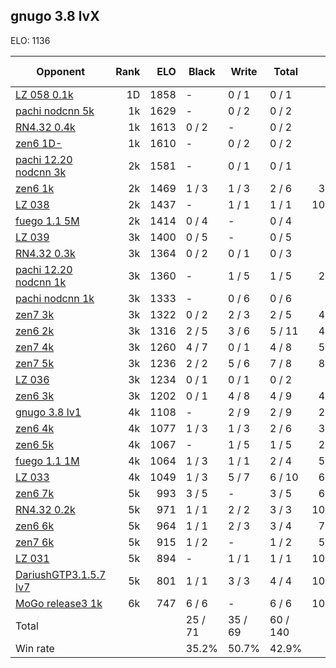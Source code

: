 ## gnugo 3.8 lvX ##

ELO: 1136

Opponent | Rank | ELO | Black | Write | Total | Win rate
---------|-----:|----:|-------|-------|-------|-------:
[LZ 058 0.1k](LZ%20058%200.1k.md) | 1D | 1858 | - | 0 / 1 | 0 / 1 | 0.0%
[pachi nodcnn 5k](pachi%20nodcnn%205k.md) | 1k | 1629 | - | 0 / 2 | 0 / 2 | 0.0%
[RN4.32 0.4k](RN4.32%200.4k.md) | 1k | 1613 | 0 / 2 | - | 0 / 2 | 0.0%
[zen6 1D-](zen6%201D-.md) | 1k | 1610 | - | 0 / 2 | 0 / 2 | 0.0%
[pachi 12.20 nodcnn 3k](pachi%2012.20%20nodcnn%203k.md) | 2k | 1581 | - | 0 / 1 | 0 / 1 | 0.0%
[zen6 1k](zen6%201k.md) | 2k | 1469 | 1 / 3 | 1 / 3 | 2 / 6 | 33.3%
[LZ 038](LZ%20038.md) | 2k | 1437 | - | 1 / 1 | 1 / 1 | 100.0%
[fuego 1.1 5M](fuego%201.1%205M.md) | 2k | 1414 | 0 / 4 | - | 0 / 4 | 0.0%
[LZ 039](LZ%20039.md) | 3k | 1400 | 0 / 5 | - | 0 / 5 | 0.0%
[RN4.32 0.3k](RN4.32%200.3k.md) | 3k | 1364 | 0 / 2 | 0 / 1 | 0 / 3 | 0.0%
[pachi 12.20 nodcnn 1k](pachi%2012.20%20nodcnn%201k.md) | 3k | 1360 | - | 1 / 5 | 1 / 5 | 20.0%
[pachi nodcnn 1k](pachi%20nodcnn%201k.md) | 3k | 1333 | - | 0 / 6 | 0 / 6 | 0.0%
[zen7 3k](zen7%203k.md) | 3k | 1322 | 0 / 2 | 2 / 3 | 2 / 5 | 40.0%
[zen6 2k](zen6%202k.md) | 3k | 1316 | 2 / 5 | 3 / 6 | 5 / 11 | 45.5%
[zen7 4k](zen7%204k.md) | 3k | 1260 | 4 / 7 | 0 / 1 | 4 / 8 | 50.0%
[zen7 5k](zen7%205k.md) | 3k | 1236 | 2 / 2 | 5 / 6 | 7 / 8 | 87.5%
[LZ 036](LZ%20036.md) | 3k | 1234 | 0 / 1 | 0 / 1 | 0 / 2 | 0.0%
[zen6 3k](zen6%203k.md) | 3k | 1202 | 0 / 1 | 4 / 8 | 4 / 9 | 44.4%
[gnugo 3.8 lv1](gnugo%203.8%20lv1.md) | 4k | 1108 | - | 2 / 9 | 2 / 9 | 22.2%
[zen6 4k](zen6%204k.md) | 4k | 1077 | 1 / 3 | 1 / 3 | 2 / 6 | 33.3%
[zen6 5k](zen6%205k.md) | 4k | 1067 | - | 1 / 5 | 1 / 5 | 20.0%
[fuego 1.1 1M](fuego%201.1%201M.md) | 4k | 1064 | 1 / 3 | 1 / 1 | 2 / 4 | 50.0%
[LZ 033](LZ%20033.md) | 4k | 1049 | 1 / 3 | 5 / 7 | 6 / 10 | 60.0%
[zen6 7k](zen6%207k.md) | 5k | 993 | 3 / 5 | - | 3 / 5 | 60.0%
[RN4.32 0.2k](RN4.32%200.2k.md) | 5k | 971 | 1 / 1 | 2 / 2 | 3 / 3 | 100.0%
[zen6 6k](zen6%206k.md) | 5k | 964 | 1 / 1 | 2 / 3 | 3 / 4 | 75.0%
[zen7 6k](zen7%206k.md) | 5k | 915 | 1 / 2 | - | 1 / 2 | 50.0%
[LZ 031](LZ%20031.md) | 5k | 894 | - | 1 / 1 | 1 / 1 | 100.0%
[DariushGTP3.1.5.7 lv7](DariushGTP3.1.5.7%20lv7.md) | 5k | 801 | 1 / 1 | 3 / 3 | 4 / 4 | 100.0%
[MoGo release3 1k](MoGo%20release3%201k.md) | 6k | 747 | 6 / 6 | - | 6 / 6 | 100.0%
Total | | | 25 / 71 | 35 / 69 | 60 / 140 | 
Win rate| | | 35.2% | 50.7% | 42.9% | 
